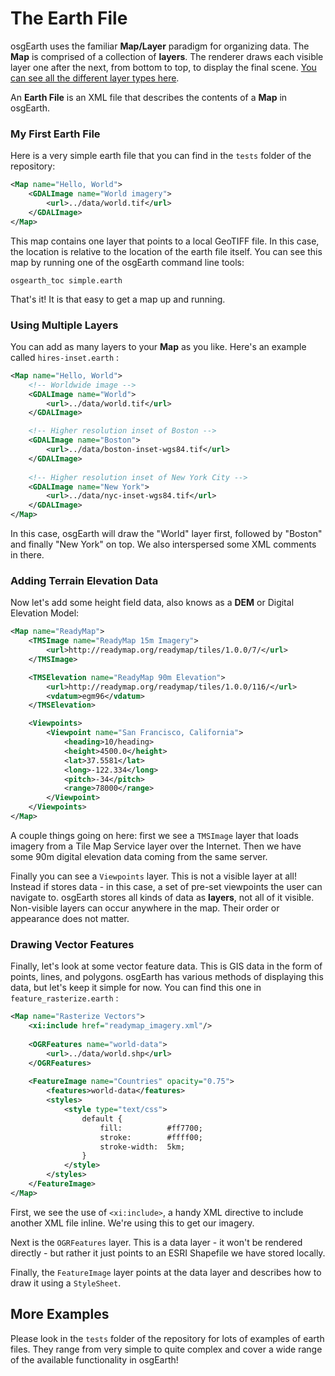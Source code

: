 # The Earth File

osgEarth uses the familiar **Map/Layer** paradigm for organizing data. The **Map** is comprised of a collection of **layers**. The renderer draws each visible layer one after the next, from bottom to top, to display the final scene. [You can see all the different layer types here](layers.md).

An **Earth File** is an XML file that describes the contents of a **Map** in osgEarth.

### My First Earth File

Here is a very simple earth file that you can find in the `tests` folder of the repository:

```xml
<Map name="Hello, World">
    <GDALImage name="World imagery">
        <url>../data/world.tif</url>
    </GDALImage>
</Map>
```

This map contains one layer that points to a local GeoTIFF file. In this case, the location is relative to the location of the earth file itself. You can see this map by running one of the osgEarth command line tools:

```
osgearth_toc simple.earth
```

That's it! It is that easy to get a map up and running.

### Using Multiple Layers

You can add as many layers to your **Map** as you like. Here's an example called `hires-inset.earth` :

```xml
<Map name="Hello, World">    
    <!-- Worldwide image -->
    <GDALImage name="World">
        <url>../data/world.tif</url>
    </GDALImage>

    <!-- Higher resolution inset of Boston -->
    <GDALImage name="Boston">
        <url>../data/boston-inset-wgs84.tif</url>
    </GDALImage>
    
    <!-- Higher resolution inset of New York City -->
    <GDALImage name="New York">
        <url>../data/nyc-inset-wgs84.tif</url>
    </GDALImage>
</Map>
```

In this case, osgEarth will draw the "World" layer first, followed by "Boston" and finally "New York" on top. We also interspersed some XML comments in there.

### Adding Terrain Elevation Data

Now let's add some height field data, also knows as a **DEM** or Digital Elevation Model:

```xml
<Map name="ReadyMap">
    <TMSImage name="ReadyMap 15m Imagery">
        <url>http://readymap.org/readymap/tiles/1.0.0/7/</url>
    </TMSImage>

    <TMSElevation name="ReadyMap 90m Elevation">
        <url>http://readymap.org/readymap/tiles/1.0.0/116/</url>
        <vdatum>egm96</vdatum>
    </TMSElevation>

    <Viewpoints>
        <Viewpoint name="San Francisco, California">
            <heading>10/heading>
            <height>4500.0</height>
            <lat>37.5581</lat>
            <long>-122.334</long>
            <pitch>-34</pitch>
            <range>78000</range>
        </Viewpoint>
    </Viewpoints>
</Map>
```

A couple things going on here: first we see a `TMSImage` layer that loads imagery from a Tile Map Service layer over the Internet. Then we have some 90m digital elevation data coming from the same server.

Finally you can see a `Viewpoints` layer. This is not a visible layer at all! Instead if stores data - in this case, a set of pre-set viewpoints the user can navigate to. osgEarth stores all kinds of data as **layers**, not all of it visible. Non-visible layers can occur anywhere in the map. Their order or appearance does not matter.

### Drawing Vector Features

Finally, let's look at some vector feature data. This is GIS data in the form of points, lines, and polygons. osgEarth has various methods of displaying this data, but let's keep it simple for now. You can find this one in `feature_rasterize.earth` :

```xml
<Map name="Rasterize Vectors">
    <xi:include href="readymap_imagery.xml"/>
    
    <OGRFeatures name="world-data">
        <url>../data/world.shp</url>
    </OGRFeatures>
    
    <FeatureImage name="Countries" opacity="0.75">
        <features>world-data</features>
        <styles>        
            <style type="text/css">
                default {
                    fill:          #ff7700;
                    stroke:        #ffff00;
                    stroke-width:  5km;
                }
            </style>
        </styles>
    </FeatureImage>  
</Map>
```

First, we see the use of `<xi:include>`, a handy XML directive to include another XML file inline. We're using this to get our imagery.

Next is the `OGRFeatures` layer. This is a data layer - it won't be rendered directly - but rather it just points to an ESRI Shapefile we have stored locally.

Finally, the `FeatureImage` layer points at the data layer and describes how to draw it using a `StyleSheet`.

## More Examples

Please look in the `tests` folder of the repository for lots of examples of earth files. They range from very simple to quite complex and cover a wide range of the available functionality in osgEarth!

